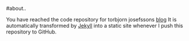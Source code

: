 #about..

You have reached the code repository for torbjorn josefssons [blog](http://yxa.github.com "http://yxa.github.com")  It is automatically transformed by [Jekyll](http://github.com/mojombo/jekyll) into a static site whenever I push this repository to GitHub.




